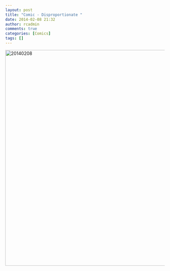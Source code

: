 ```yaml
---
layout: post
title: "Comic - Disproportionate "
date: 2014-02-08 21:32
author: rcadmin
comments: true
categories: [Comics]
tags: []
---
```

<a href="http://bitsmack.com/comics/2014/02/08/comic-disproportionate/" rel="attachment wp-att-2518"><img src="http://dl.bitsmack.com/uploads/2014/02/20140208.jpg" alt="20140208" width="680" height="680" class="alignnone size-full wp-image-2518" /></a>

